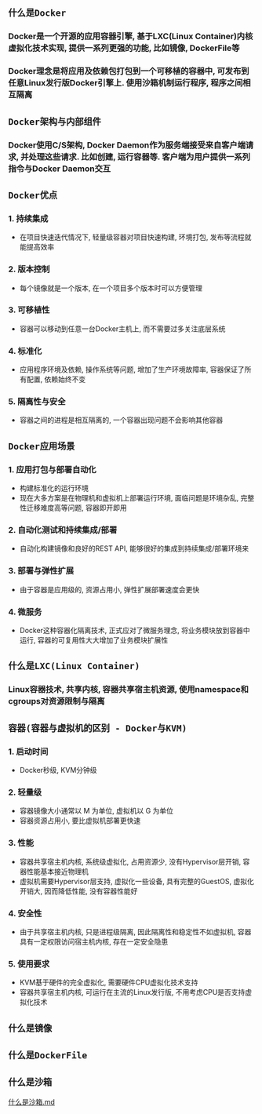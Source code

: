 ## **`什么是Docker`**

### Docker是一个开源的应用容器引擎, 基于LXC(Linux Container)内核虚拟化技术实现, 提供一系列更强的功能, 比如镜像, DockerFile等
### Docker理念是将应用及依赖包打包到一个可移植的容器中, 可发布到任意Linux发行版Docker引擎上. 使用沙箱机制运行程序, 程序之间相互隔离

## **`Docker架构与内部组件`**
### Docker使用C/S架构, Docker Daemon作为服务端接受来自客户端请求, 并处理这些请求. 比如创建, 运行容器等. 客户端为用户提供一系列指令与Docker Daemon交互

## **`Docker优点`**
### 1. 持续集成
* 在项目快速迭代情况下, 轻量级容器对项目快速构建, 环境打包, 发布等流程就能提高效率
### 2. 版本控制
* 每个镜像就是一个版本, 在一个项目多个版本时可以方便管理
### 3. 可移植性
* 容器可以移动到任意一台Docker主机上, 而不需要过多关注底层系统
### 4. 标准化
* 应用程序环境及依赖, 操作系统等问题, 增加了生产环境故障率, 容器保证了所有配置, 依赖始终不变
### 5. 隔离性与安全
* 容器之间的进程是相互隔离的, 一个容器出现问题不会影响其他容器

## **`Docker应用场景`**
### 1. 应用打包与部署自动化
* 构建标准化的运行环境
* 现在大多方案是在物理机和虚拟机上部署运行环境, 面临问题是环境杂乱, 完整性迁移难度高等问题, 容器即开即用
### 2. 自动化测试和持续集成/部署
* 自动化构建镜像和良好的REST API, 能够很好的集成到持续集成/部署环境来
### 3. 部署与弹性扩展
* 由于容器是应用级的, 资源占用小, 弹性扩展部署速度会更快
### 4. 微服务
* Docker这种容器化隔离技术, 正式应对了微服务理念, 将业务模块放到容器中运行, 容器的可复用性大大增加了业务模块扩展性

## **`什么是LXC(Linux Container)`**
### Linux容器技术, 共享内核, 容器共享宿主机资源, 使用namespace和cgroups对资源限制与隔离


## **`容器(容器与虚拟机的区别 - Docker与KVM)`**
### 1. 启动时间
* Docker秒级, KVM分钟级
### 2. 轻量级
* 容器镜像大小通常以 M 为单位, 虚拟机以 G 为单位
* 容器资源占用小, 要比虚拟机部署更快速
### 3. 性能
* 容器共享宿主机内核, 系统级虚拟化, 占用资源少, 没有Hypervisor层开销, 容器性能基本接近物理机
* 虚拟机需要Hypervisor层支持, 虚拟化一些设备, 具有完整的GuestOS, 虚拟化开销大, 因而降低性能, 没有容器性能好
### 4. 安全性
* 由于共享宿主机内核, 只是进程级隔离, 因此隔离性和稳定性不如虚拟机, 容器具有一定权限访问宿主机内核, 存在一定安全隐患
### 5. 使用要求
* KVM基于硬件的完全虚拟化, 需要硬件CPU虚拟化技术支持
* 容器共享宿主机内核, 可运行在主流的Linux发行版, 不用考虑CPU是否支持虚拟化技术

## **`什么是镜像`**

## **`什么是DockerFile`**

## **`什么是沙箱`**
[什么是沙箱.md](./沙箱.md)